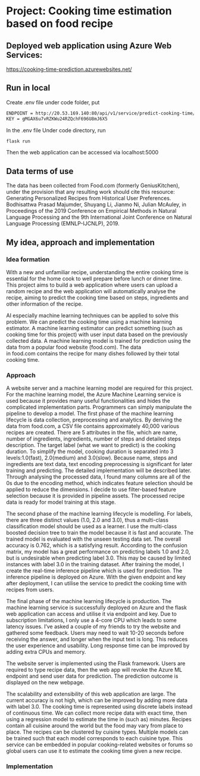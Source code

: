# Project: Cooking time estimation based on food recipe 
## Deployed web application using Azure Web Services: 

https://cooking-time-prediction.azurewebsites.net/
## Run in local
Create .env file under code folder, put 
```bash
ENDPOINT = http://20.53.169.140:80/api/v1/service/predict-cooking-time/score
KEY = gMGAX6u7vRZKWu24RZQchF696U8mJ6X5
```
In the .env file
Under code directory, run 
```bash
flask run
```
Then the web application can be accessed via localhost:5000

## Data terms of use
The data has been collected from Food.com (formerly GeniusKitchen), under the provision that any resulting work should cite this resource:
Generating Personalized Recipes from Historical User Preferences. Bodhisattwa Prasad Majumder, Shuyang Li, Jianmo Ni, Julian McAuley, in Proceedings of the 2019 Conference on Empirical Methods in Natural Language Processing and the 9th International Joint Conference on Natural Language Processing (EMNLP-IJCNLP), 2019.
## My idea, approach and implementation
### Idea formation

With a new and unfamiliar recipe, understanding the entire cooking time is essential for the home cook to well prepare before lunch or dinner time. This project aims to build a web application where users can upload a random recipe and the web application will automatically analyse the recipe, aiming to predict the cooking time based on steps, ingredients and other information of the recipe.

AI especially machine learning techniques can be applied to solve this problem. We can predict the cooking time using a machine learning estimator. A machine learning estimator can predict something (such as cooking time for this project) with user input data based on the previously collected data. A machine learning model is trained for prediction using the data from a popular food website (food.com). The data in food.com contains the recipe for many dishes followed by their total cooking time.

### Approach
A website server and a machine learning model are required for this project. For the machine learning model, the Azure Machine Learning service is used because it provides many useful functionalities and hides the complicated implementation parts. Programmers can simply manipulate the pipeline to develop a model. The first phase of the machine learning lifecycle is data collection, preprocessing and analytics. By deriving the data from food.com, a CSV file contains approximately 40,000 various recipes are created. There are 5 attributes in the file, which are name, number of ingredients, ingredients, number of steps and detailed steps description. The target label (what we want to predict) is the cooking duration. To simplify the model, cooking duration is separated into 3 levels:1.0(fast), 2.0(medium) and 3.0(slow). Because name, steps and ingredients are text data, text encoding preprocessing is significant for later training and predicting. The detailed implementation will be described later. Through analysing the processed data, I found many columns are all of the 0s due to the encoding method, which indicates feature selection should be applied to reduce the dimensions. I decide to use filter-based feature selection because it is provided in pipeline assets. The processed recipe data is ready for model training at this stage.

The second phase of the machine learning lifecycle is modelling. For labels, there are three distinct values (1.0, 2.0 and 3.0), thus a multi-class classification model should be used as a learner. I use the multi-class boosted decision tree to train the model because it is fast and accurate. The trained model is evaluated with the unseen testing data set. The overall accuracy is 0.762, which is a satisfying result. According to the confusion matrix, my model has a great performance on predicting labels 1.0 and 2.0, but is undesirable when predicting label 3.0. This may be caused by limited instances with label 3.0 in the training dataset. After training the model, I create the real-time inference pipeline which is used for prediction. The inference pipeline is deployed on Azure. With the given endpoint and key after deployment, I can utilise the service to predict the cooking time with recipes from users.

The final phase of the machine learning lifecycle is production. The machine learning service is successfully deployed on Azure and the flask web application can access and utilise it via endpoint and key. Due to subscription limitations, I only use a 4-core CPU which leads to some latency issues. I’ve asked a couple of my friends to try the website and gathered some feedback. Users may need to wait 10-20 seconds before receiving the answer, and longer when the input text is long. This reduces the user experience and usability. Long response time can be improved by adding extra CPUs and memory. 

The website server is implemented using the Flask framework. Users are required to type recipe data, then the web app will revoke the Azure ML endpoint and send user data for prediction. The prediction outcome is displayed on the new webpage.

The scalability and extensibility of this web application are large. The current accuracy is not high, which can be improved by adding more data with label 3.0. The cooking time is represented using discrete labels instead of continuous time. We can collect more recipe data with exact time, then using a regression model to estimate the time in (such as) minutes. Recipes contain all cuisine around the world but the food may vary from place to place. The recipes can be clustered by cuisine types. Multiple models can be trained such that each model corresponds to each cuisine type. This service can be embedded in popular cooking-related websites or forums so global users can use it to estimate the cooking time given a new recipe.

### Implementation
